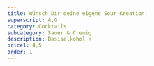 ```yaml
---
title: Wünsch Dir deine eigene Sour-Kreation!
superscript: A,G
category: Cocktails
subcategory: Sauer & Cremig
description: Basisalkohol +
price1: 4,5
order: 1
---
```

